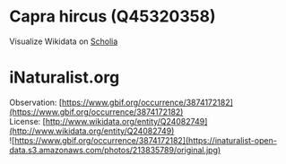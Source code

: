 
Capra hircus (Q45320358)
========================
  
Visualize Wikidata on [Scholia](https://scholia.toolforge.org/taxon/Q45320358)
# iNaturalist.org
  
Observation: [https://www.gbif.org/occurrence/3874172182](https://www.gbif.org/occurrence/3874172182)  
License: [http://www.wikidata.org/entity/Q24082749](http://www.wikidata.org/entity/Q24082749)  
![https://www.gbif.org/occurrence/3874172182](https://inaturalist-open-data.s3.amazonaws.com/photos/213835789/original.jpg)